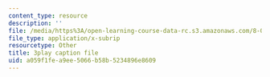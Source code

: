 ```yaml
---
content_type: resource
description: ''
file: /media/https%3A/open-learning-course-data-rc.s3.amazonaws.com/8-04-quantum-physics-i-spring-2013/a059f1fea9ee5066b58b5234896e8609_lHhw_SExF1M.vtt
file_type: application/x-subrip
resourcetype: Other
title: 3play caption file
uid: a059f1fe-a9ee-5066-b58b-5234896e8609
---
```

